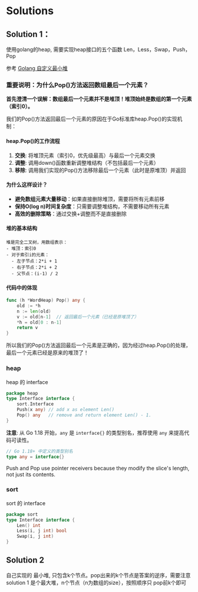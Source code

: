 # Solutions

## Solution 1：
使用golang的heap, 需要实现heap接口的五个函数 Len，Less，Swap，Push，Pop

参考 [Golang 自定义最小堆](https://leetcode-cn.com/problems/top-k-frequent-words/solution/golang-zi-ding-yi-zui-xiao-dui-by-yanert-3zaz/)

### 重要说明：为什么Pop()方法返回数组最后一个元素？

**首先澄清一个误解：数组最后一个元素并不是堆顶！堆顶始终是数组的第一个元素（索引0）。**

我们的Pop()方法返回最后一个元素的原因在于Go标准库heap.Pop()的实现机制：

#### heap.Pop()的工作流程

1. **交换**: 将堆顶元素（索引0，优先级最高）与最后一个元素交换
2. **调整**: 调用down()函数重新调整堆结构（不包括最后一个元素）
3. **移除**: 调用我们实现的Pop()方法移除最后一个元素（此时是原堆顶）并返回

#### 为什么这样设计？

- **避免数组元素大量移动**：如果直接删除堆顶，需要将所有元素前移
- **保持O(log n)时间复杂度**：只需要调整堆结构，不需要移动所有元素
- **高效的删除策略**：通过交换+调整而不是直接删除

#### 堆的基本结构

```text
堆是完全二叉树，用数组表示：
- 堆顶：索引0
- 对于索引i的元素：
  - 左子节点：2*i + 1
  - 右子节点：2*i + 2  
  - 父节点：(i-1) / 2
```

#### 代码中的体现

```go
func (h *WordHeap) Pop() any {
    old := *h
    n := len(old)
    v := old[n-1]  // 返回最后一个元素（已经是原堆顶了）
    *h = old[0 : n-1]
    return v
}
```

所以我们的Pop()方法返回最后一个元素是正确的，因为经过heap.Pop()的处理，最后一个元素已经是原来的堆顶了！

### heap

heap 的 interface

```go
package heap
type Interface interface {
    sort.Interface
    Push(x any) // add x as element Len()
    Pop() any   // remove and return element Len() - 1.
}
```

**注意**: 从 Go 1.18 开始，`any` 是 `interface{}` 的类型别名，推荐使用 `any` 来提高代码可读性。

```go
// Go 1.18+ 中定义的类型别名
type any = interface{}
```

Push and Pop use pointer receivers because they modify the slice's length, not just its contents.

### sort

sort 的 interface

```go
package sort
type Interface interface {
    Len() int
    Less(i, j int) bool
    Swap(i, j int)
}
```




## Solution 2

自己实现的 最小堆, 只包含k个节点。pop出来的k个节点是答案的逆序，需要注意
solution 1 是个最大堆，n个节点（n为数组的size），按照顺序只 pop前k个即可